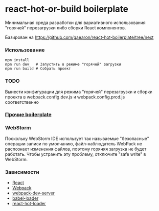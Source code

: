 react-hot-or-build boilerplate
=====================

Минимальная среда разработки для вариативного использования "горячей" перезагрузки либо сборки React компонентов.

Базирован на https://github.com/gaearon/react-hot-boilerplate/tree/next

### Использование

```
npm install
npm run dev   # Запустить в режиме "горячей" загрузки
npm run build # Собрать проект
```

### TODO

Вынести конфигурации для режима "горячей" перезагрузки и сборки проекта в webpack.config.dev.js и webpack.config.prod.js соответственно  

### [Прочие boilerplate]((https://github.com/gaearon/react-hot-loader/blob/master/docs/README.md#starter-kits))

### WebStorm

Поскольку WebStorm IDE использует так называемые "безопасные" операции записи по умолчанию, файл-наблюдатель WebPack не распознает изменения файлов, поэтому горячяя загрузка не будет работать. Чтобы устранить эту проблему, отключите "safe write" в WebStorm.

### Зависимости

* [React](https://github.com/facebook/react)
* [Webpack](https://github.com/webpack/webpack)
* [webpack-dev-server](https://github.com/webpack/webpack-dev-server)
* [babel-loader](https://github.com/babel/babel-loader)
* [react-hot-loader](https://github.com/gaearon/react-hot-loader)

